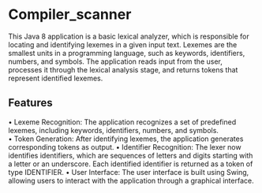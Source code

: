 # Compiler_scanner
This Java 8 application is a basic lexical analyzer, which is responsible for locating and identifying lexemes in a given input text. Lexemes are the smallest units in a programming language, such as keywords, identifiers, numbers, and symbols. The application reads input from the user, processes it through the lexical analysis stage, and returns tokens that represent identified lexemes.

## Features

 •	Lexeme Recognition: The application recognizes a set of predefined lexemes, including keywords, identifiers, numbers, and symbols. 	 
 •	Token Generation: After identifying lexemes, the application generates corresponding tokens as output.
 •	Identifier Recognition: The lexer now identifies identifiers, which are sequences of letters and digits starting with a letter or an underscore. Each identified identifier is returned as a token of type IDENTIFIER.
 •	User Interface: The user interface is built using Swing, allowing users to interact with the application through a graphical interface.

